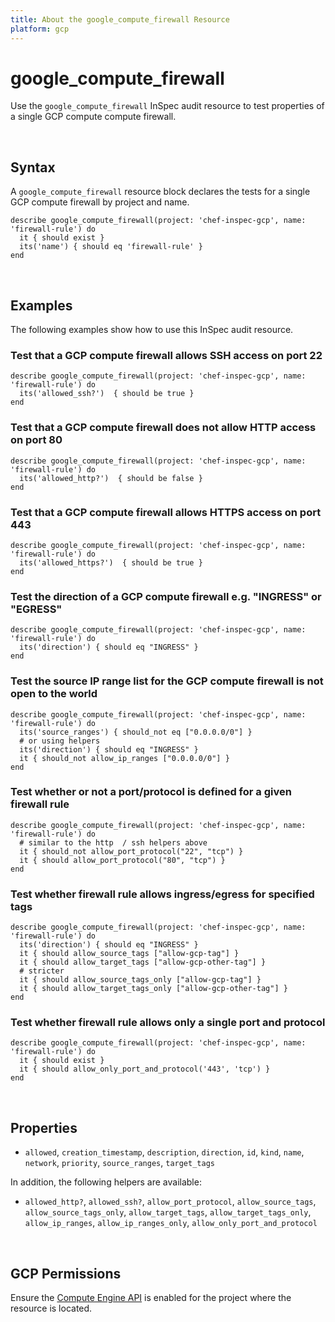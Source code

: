 ```yaml
---
title: About the google_compute_firewall Resource
platform: gcp
---
```


# google\_compute\_firewall

Use the `google_compute_firewall` InSpec audit resource to test properties of a single GCP compute compute firewall.

<br>

## Syntax

A `google_compute_firewall` resource block declares the tests for a single GCP compute firewall by project and name.

    describe google_compute_firewall(project: 'chef-inspec-gcp', name: 'firewall-rule') do
      it { should exist }
      its('name') { should eq 'firewall-rule' }
    end

<br>

## Examples

The following examples show how to use this InSpec audit resource.

### Test that a GCP compute firewall allows SSH access on port 22

    describe google_compute_firewall(project: 'chef-inspec-gcp', name: 'firewall-rule') do
      its('allowed_ssh?')  { should be true }
    end

### Test that a GCP compute firewall does not allow HTTP access on port 80

    describe google_compute_firewall(project: 'chef-inspec-gcp', name: 'firewall-rule') do
      its('allowed_http?')  { should be false }
    end

### Test that a GCP compute firewall allows HTTPS access on port 443

    describe google_compute_firewall(project: 'chef-inspec-gcp', name: 'firewall-rule') do
      its('allowed_https?')  { should be true }
    end

### Test the direction of a GCP compute firewall e.g. "INGRESS" or "EGRESS"

    describe google_compute_firewall(project: 'chef-inspec-gcp', name: 'firewall-rule') do
      its('direction') { should eq "INGRESS" }
    end

### Test the source IP range list for the GCP compute firewall is not open to the world

    describe google_compute_firewall(project: 'chef-inspec-gcp', name: 'firewall-rule') do
      its('source_ranges') { should_not eq ["0.0.0.0/0"] }
      # or using helpers
      its('direction') { should eq "INGRESS" }
      it { should_not allow_ip_ranges ["0.0.0.0/0"] }
    end

### Test whether or not a port/protocol is defined for a given firewall rule

    describe google_compute_firewall(project: 'chef-inspec-gcp', name: 'firewall-rule') do
      # similar to the http  / ssh helpers above
      it { should_not allow_port_protocol("22", "tcp") }
      it { should allow_port_protocol("80", "tcp") }
    end

### Test whether firewall rule allows ingress/egress for specified tags 

    describe google_compute_firewall(project: 'chef-inspec-gcp', name: 'firewall-rule') do
      its('direction') { should eq "INGRESS" }
      it { should allow_source_tags ["allow-gcp-tag"] }
      it { should allow_target_tags ["allow-gcp-other-tag"] }
      # stricter
      it { should allow_source_tags_only ["allow-gcp-tag"] }
      it { should allow_target_tags_only ["allow-gcp-other-tag"] }
    end

### Test whether firewall rule allows only a single port and protocol

    describe google_compute_firewall(project: 'chef-inspec-gcp', name: 'firewall-rule') do
      it { should exist }
      it { should allow_only_port_and_protocol('443', 'tcp') }
    end

<br>

## Properties

*  `allowed`, `creation_timestamp`, `description`, `direction`, `id`, `kind`, `name`, `network`, `priority`, `source_ranges`, `target_tags`

In addition, the following helpers are available:

* `allowed_http?`, `allowed_ssh?`, `allow_port_protocol`, `allow_source_tags`, `allow_source_tags_only`, `allow_target_tags`, `allow_target_tags_only`, `allow_ip_ranges`, `allow_ip_ranges_only`, `allow_only_port_and_protocol`

<br>


## GCP Permissions

Ensure the [Compute Engine API](https://console.cloud.google.com/apis/library/compute.googleapis.com/) is enabled for the project where the resource is located.